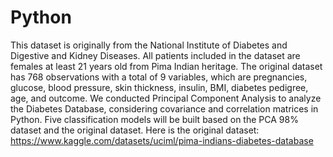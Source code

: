 # Python
This dataset is originally from the National Institute of Diabetes and Digestive and Kidney
Diseases. All patients included in the dataset are females at least 21 years old from Pima
Indian heritage. The original dataset has 768 observations with a total of 9 variables, which
are pregnancies, glucose, blood pressure, skin thickness, insulin, BMI, diabetes pedigree,
age, and outcome. We conducted Principal Component Analysis to analyze the Diabetes Database, 
considering covariance and correlation matrices in Python.
Five classification models will be built based on the PCA 98% dataset and the original dataset.
Here is the original dataset:
https://www.kaggle.com/datasets/uciml/pima-indians-diabetes-database
